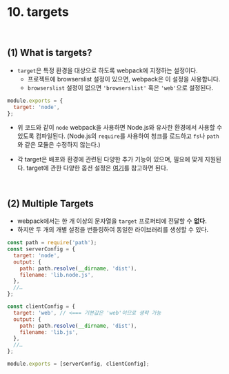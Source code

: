 # 10. targets

<br>

## (1) What is targets?

- `target`은 특정 환경을 대상으로 하도록 webpack에 지정하는 설정이다.
  - 프로젝트에 browserslist 설정이 있으면, webpack은 이 설정을 사용합니다.
  - `browserslist` 설정이 없으면 `'browserslist'` 혹은 `'web'`으로 설정된다.

```javascript
module.exports = {
  target: 'node',
};
```

- 위 코드와 같이 `node` webpack을 사용하면 Node.js와 유사한 환경에서 사용할 수 있도록  컴파일된다. (Node.js의 `require`를 사용하여 청크를 로드하고 `fs`나 `path`와 같은 모듈은 수정하지 않는다.)

- 각 target은 배포와 환경에 관련된 다양한 추가 기능이 있으며, 필요에 맞게 지원된다. target에 관한 다양한 옵션 설정은 [여기](https://webpack.kr/configuration/target/)를 참고하면 된다.

<br>

## (2) Multiple Targets

- webpack에서는 한 개 이상의 문자열을 `target` 프로퍼티에 전달할 수 **없다**.
- 하지만 두 개의 개별 설정을 번들링하여 동일한 라이브러리를 생성할 수 있다.

```javascript
const path = require('path');
const serverConfig = {
  target: 'node',
  output: {
    path: path.resolve(__dirname, 'dist'),
    filename: 'lib.node.js',
  },
  //…
};

const clientConfig = {
  target: 'web', // <=== 기본값은 'web'이므로 생략 가능
  output: {
    path: path.resolve(__dirname, 'dist'),
    filename: 'lib.js',
  },
  //…
};

module.exports = [serverConfig, clientConfig];
```
